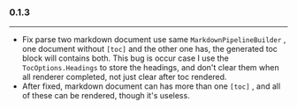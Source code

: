 ### 0.1.3
------

* Fix parse two markdown document use same `MarkdownPipelineBuilder` , one document without `[toc]` and the other one has, the generated toc block will contains both. This bug is occur case I use the `TocOptions.Headings` to store the headings, and don't clear them when all renderer completed, not just clear after toc rendered.
* After fixed, markdown document can has more than one `[toc]` , and all of these can be rendered, though it's useless.

